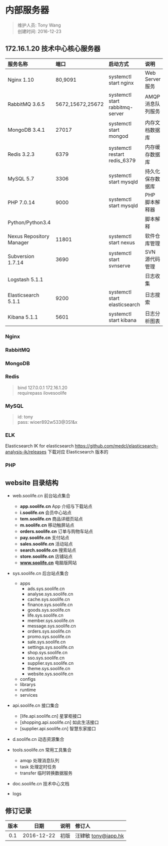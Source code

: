 # 内部服务器
> 维护人员: Tony Wang    
> 创建时间: 2016-12-23  


## 172.16.1.20  技术中心核心服务器

| 服务名称  | 端口     | 启动方式     | 说明     |
| :------------- | :------------- |  :------------- |  :------------- |
| Nginx 1.10        | 80,9091               | systemctl start nginx       | Web Server 服务      |
| RabbitMQ 3.6.5    | 5672,15672,25672      | systemctl start rabbitmq-server       | AMQP 消息队列服务      |
| MongoDB 3.4.1     | 27017                 | systemctl start mongod      | 内存文档数据库      |
| Redis 3.2.3       | 6379                  | systemctl restart redis_6379       | 内存缓存数据库      |
| MySQL 5.7         | 3306                  | systemctl start mysqld       | 持久化保存数据库      |
| PHP 7.0.14        | 9000                  | systemctl start mysqld       | PHP 脚本解释器      |
| Python/Python3.4  |                       |        | 脚本解释      |
| Nexus Repository Manager | 11801          | systemctl start nexus | 软件仓库管理 |
| Subversion 1.7.14 | 3690                  | systemctl start svnserve       | SVN 源代码管理      |
| Logstash 5.1.1          |        |        | 日志收集      |
| Elasticsearch 5.1.1    | 9200       | systemctl start elasticsearch       | 日志搜索      |
| Kibana 5.1.1           | 5601       | systemctl start kibana      | 日志分析图表      |

### Nginx

### RabbitMQ

### MongoDB

### Redis
> bind 127.0.0.1 172.16.1.20    
> requirepass ilovesoolife

### MySQL
> id: tony    
> pass: wioer892w533@3S!&x
>

### ELK
Elasticsearch
IK for elasticsearch
https://github.com/medcl/elasticsearch-analysis-ik/releases
下载对应 Elasticsearch 版本的

### PHP

## website 目录结构
- web.soolife.cn 前台站点集合
  * **app.soolife.cn** App 介绍与下载站点
  * **i.soolife.cn**      会员中心站点
  * **tem.soolife.cn**    商品详细页站点
  * **m.soolife.cn**      移动触屏站点
  * **orders.soolife.cn** 订单与购物车站点
  * **pay.soolife.cn**    支付站点
  * **sales.soolife.cn**  活动站点
  * **search.soolife.cn** 搜索站点
  * **store.soolife.cn**  店铺站点
  * **www.soolife.cn**    电脑版网站

- sys.soolife.cn 后台站点集合
  * apps
    + ads.sys.soolife.cn
    + analyse.sys.soolife.cn
    + cache.sys.soolife.cn
    + finance.sys.soolife.cn
    + goods.sys.soolife.cn
    + life.sys.soolife.cn
    + member.sys.soolife.cn
    + message.sys.soolife.cn
    + orders.sys.soolife.cn
    + promo.sys.soolife.cn
    + sale.sys.soolife.cn
    + settings.sys.soolife.cn
    + shop.sys.soolife.cn
    + sso.sys.soolife.cn
    + supplier.sys.soolife.cn
    + theme.sys.soolife.cn
    + website.sys.soolife.cn
  * configs
  * librarys
  * runtime
  * services

- api.soolife.cn  接口集合
  * [life.api.soolife.cn]     星掌柜接口
  * [shopping.api.soolife.cn] 如此生活接口
  * [supplier.api.soolife.cn] 智慧东家接口

- d.soolife.cn  动态资源集合

- tools.soolife.cn  常用工具集合
  * amqp  处理消息队列
  * task  处理定时任务
  * transfer 临时转换数据服务

- doc.soolife.cn  技术中心文档

- logs





## 修订记录

| 版本   | 日期         | 说明   | 修订人  |
| :----: | :----------: | :---- | :---- |
| 0.1  | 2016-12-22 | 初版   | 汪肄敏 <tony@iapp.hk>  |
